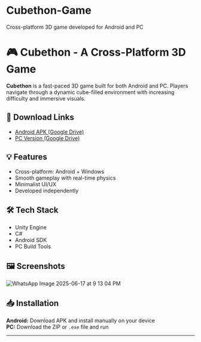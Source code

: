 # Cubethon-Game
Cross-platform 3D game developed for Android and PC
# 🎮 Cubethon - A Cross-Platform 3D Game

**Cubethon** is a fast-paced 3D game built for both Android and PC. Players navigate through a dynamic cube-filled environment with increasing difficulty and immersive visuals.

## 🔗 Download Links
- [Android APK (Google Drive)](https://drive.google.com/drive/folders/1snvx46C7BgwyoNt_2cEBuWu3Zs8EOZu4)
- [PC Version (Google Drive)](https://drive.google.com/drive/folders/1Ashf32-cYh-xVsqA0kefT7M-lCmy7dZS)

## 💡 Features
- Cross-platform: Android + Windows
- Smooth gameplay with real-time physics
- Minimalist UI/UX
- Developed independently

## 🛠️ Tech Stack
- Unity Engine
- C#
- Android SDK
- PC Build Tools

## 🖼️ Screenshots
![WhatsApp Image 2025-06-17 at 9 13 04 PM](https://github.com/user-attachments/assets/dd79a1ea-5d35-4919-a942-4fc538d12950)


## 📥 Installation
**Android:** Download APK and install manually on your device  
**PC:** Download the ZIP or `.exe` file and run

---
